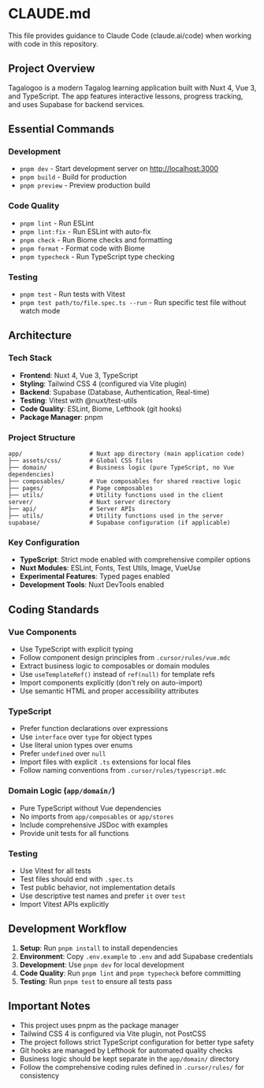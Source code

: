 # CLAUDE.md

This file provides guidance to Claude Code (claude.ai/code) when working with code in this repository.

## Project Overview

Tagalogoo is a modern Tagalog learning application built with Nuxt 4, Vue 3, and TypeScript. The app features interactive lessons, progress tracking, and uses Supabase for backend services.

## Essential Commands

### Development

- `pnpm dev` - Start development server on <http://localhost:3000>
- `pnpm build` - Build for production
- `pnpm preview` - Preview production build

### Code Quality

- `pnpm lint` - Run ESLint
- `pnpm lint:fix` - Run ESLint with auto-fix
- `pnpm check` - Run Biome checks and formatting
- `pnpm format` - Format code with Biome
- `pnpm typecheck` - Run TypeScript type checking

### Testing

- `pnpm test` - Run tests with Vitest
- `pnpm test path/to/file.spec.ts --run` - Run specific test file without watch mode

## Architecture

### Tech Stack

- **Frontend**: Nuxt 4, Vue 3, TypeScript
- **Styling**: Tailwind CSS 4 (configured via Vite plugin)
- **Backend**: Supabase (Database, Authentication, Real-time)
- **Testing**: Vitest with @nuxt/test-utils
- **Code Quality**: ESLint, Biome, Lefthook (git hooks)
- **Package Manager**: pnpm

### Project Structure

```
app/                   # Nuxt app directory (main application code)
├── assets/css/        # Global CSS files
├── domain/            # Business logic (pure TypeScript, no Vue dependencies)
├── composables/       # Vue composables for shared reactive logic
├── pages/             # Page composables
├── utils/             # Utility functions used in the client
server/                # Nuxt server directory
├── api/               # Server APIs
├── utils/             # Utility functions used in the server
supabase/              # Supabase configuration (if applicable)
```

### Key Configuration

- **TypeScript**: Strict mode enabled with comprehensive compiler options
- **Nuxt Modules**: ESLint, Fonts, Test Utils, Image, VueUse
- **Experimental Features**: Typed pages enabled
- **Development Tools**: Nuxt DevTools enabled

## Coding Standards

### Vue Components

- Use TypeScript with explicit typing
- Follow component design principles from `.cursor/rules/vue.mdc`
- Extract business logic to composables or domain modules
- Use `useTemplateRef()` instead of `ref(null)` for template refs
- Import components explicitly (don't rely on auto-import)
- Use semantic HTML and proper accessibility attributes

### TypeScript

- Prefer function declarations over expressions
- Use `interface` over `type` for object types
- Use literal union types over enums
- Prefer `undefined` over `null`
- Import files with explicit `.ts` extensions for local files
- Follow naming conventions from `.cursor/rules/typescript.mdc`

### Domain Logic (`app/domain/`)

- Pure TypeScript without Vue dependencies
- No imports from `app/composables` or `app/stores`
- Include comprehensive JSDoc with examples
- Provide unit tests for all functions

### Testing

- Use Vitest for all tests
- Test files should end with `.spec.ts`
- Test public behavior, not implementation details
- Use descriptive test names and prefer `it` over `test`
- Import Vitest APIs explicitly

## Development Workflow

1. **Setup**: Run `pnpm install` to install dependencies
2. **Environment**: Copy `.env.example` to `.env` and add Supabase credentials
3. **Development**: Use `pnpm dev` for local development
4. **Code Quality**: Run `pnpm lint` and `pnpm typecheck` before committing
5. **Testing**: Run `pnpm test` to ensure all tests pass

## Important Notes

- This project uses pnpm as the package manager
- Tailwind CSS 4 is configured via Vite plugin, not PostCSS
- The project follows strict TypeScript configuration for better type safety
- Git hooks are managed by Lefthook for automated quality checks
- Business logic should be kept separate in the `app/domain/` directory
- Follow the comprehensive coding rules defined in `.cursor/rules/` for consistency
